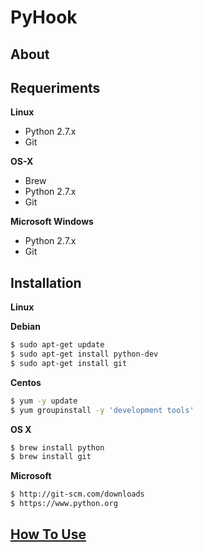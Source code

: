 # PyHook

## About

## Requeriments

**Linux**

* Python 2.7.x
* Git

**OS-X**

* Brew
* Python 2.7.x
* Git

**Microsoft Windows**

* Python 2.7.x
* Git

## Installation

**Linux**

**Debian**

```bash
$ sudo apt-get update
$ sudo apt-get install python-dev
$ sudo apt-get install git
```

**Centos**

```bash
$ yum -y update
$ yum groupinstall -y 'development tools'
```

**OS X**

```bash
$ brew install python
$ brew install git
```

**Microsoft**

```bash
$ http://git-scm.com/downloads
$ https://www.python.org
```

## [How To Use](docs/how-to.md)
